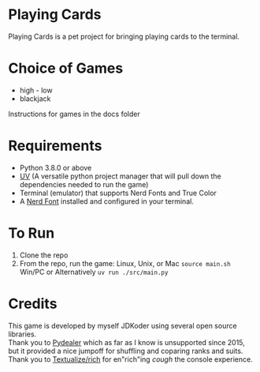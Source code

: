 # Playing Cards

Playing Cards is a pet project for bringing playing cards to the terminal.  

# Choice of Games

* high - low
* blackjack

Instructions for games in the docs folder

# Requirements

* Python 3.8.0 or above
* [UV](https://docs.astral.sh/uv/getting-started/installation/) (A versatile python project manager that will pull down the dependencies needed to run the game)
* Terminal (emulator) that supports Nerd Fonts and True Color
* A [Nerd Font](http://nerdfonts.com) installed and configured in your terminal.

# To Run
1. Clone the repo
2. From the repo, run the game:
Linux, Unix, or Mac 
   `source main.sh`
Win/PC or Alternatively
   `uv run ./src/main.py`

# Credits
This game is developed by myself JDKoder using several open source libraries.  
Thank you to [Pydealer](https://github.com/Trebek/pydealer) which as far as I know is unsupported since 2015, but it provided a nice jumpoff for shuffling and coparing ranks and suits.  
Thank you to [Textualize/rich](https://github.com/Textualize/rich) for en"rich"ing *cough* the console experience.
